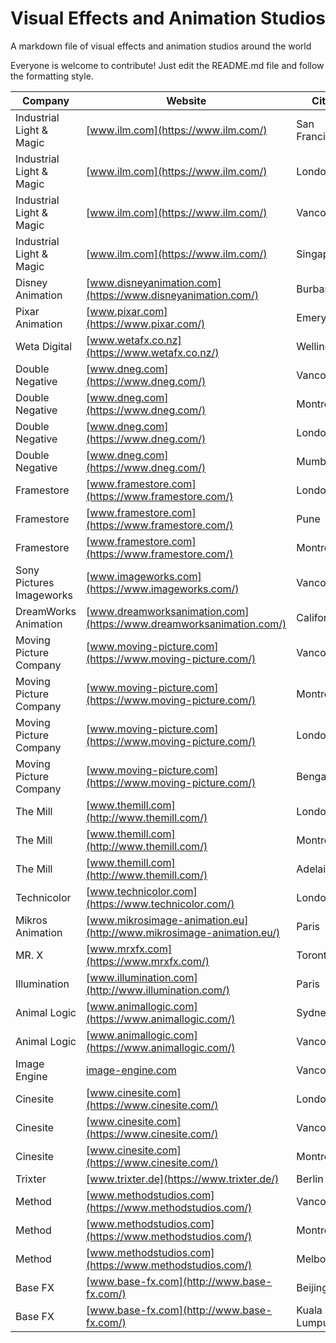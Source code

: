 # Visual Effects and Animation Studios

A markdown file of visual effects and animation studios around the world

Everyone is welcome to contribute! Just edit the README.md file and follow the formatting style.

| Company | Website | City | Country | VFX | Animation | Games | Job Postings |
| ------- | ------- | ---- | ------- | --- | --------- | ----- | ------------ |
| Industrial Light & Magic | [www.ilm.com](https://www.ilm.com/) | San Francisco | US | Yes | Yes |  | [ILM Job Postings](https://jobs.jobvite.com/lucascompanies/jobs/ilm?s=Industrial%20Light%20%26%20Magic) |
| Industrial Light & Magic | [www.ilm.com](https://www.ilm.com/) | London | UK | Yes | Yes |  | [ILM Job Postings](https://jobs.jobvite.com/lucascompanies/jobs/ilm?s=Industrial%20Light%20%26%20Magic) |
| Industrial Light & Magic | [www.ilm.com](https://www.ilm.com/) | Vancouver | CA | Yes | Yes |  | [ILM Job Postings](https://jobs.jobvite.com/lucascompanies/jobs/ilm?s=Industrial%20Light%20%26%20Magic) |
| Industrial Light & Magic | [www.ilm.com](https://www.ilm.com/) | Singapore | SG | Yes | Yes |  | [ILM Job Postings](https://jobs.jobvite.com/lucascompanies/jobs/ilm?s=Industrial%20Light%20%26%20Magic) |
| Disney Animation | [www.disneyanimation.com](https://www.disneyanimation.com/) | Burbank | US |  | Yes |  | [Disney Open Positions](https://www.disneyanimation.com/careers/open-positions) |
| Pixar Animation | [www.pixar.com](https://www.pixar.com/) | Emeryville | US |  | Yes |  | [Pixar Careers](https://pixar.wd5.myworkdayjobs.com/Pixar_External_Career_Site) |
| Weta Digital | [www.wetafx.co.nz](https://www.wetafx.co.nz/) | Wellington | NZ | Yes | Yes |  | [WetaFX careers](https://careers.wetafx.co.nz/) |
| Double Negative | [www.dneg.com](https://www.dneg.com/) | Vancouver | CA | Yes | Yes |  | [DNEG Careers](https://jobs.jobvite.com/double-negative-visual-effects/jobs) |
| Double Negative | [www.dneg.com](https://www.dneg.com/) | Montreal | CA | Yes | Yes |  | [DNEG Careers](https://jobs.jobvite.com/double-negative-visual-effects/jobs) |
| Double Negative | [www.dneg.com](https://www.dneg.com/) | London | UK | Yes | Yes |  | [DNEG Careers](https://jobs.jobvite.com/double-negative-visual-effects/jobs) |
| Double Negative | [www.dneg.com](https://www.dneg.com/) | Mumbai | IN | Yes | Yes |  | [DNEG Careers](https://jobs.jobvite.com/double-negative-visual-effects/jobs) |
| Framestore | [www.framestore.com](https://www.framestore.com/) | London | UK | Yes |  |  | [Framestore Job listings](https://www.framestore.com/careers/listings) |
| Framestore | [www.framestore.com](https://www.framestore.com/) | Pune | IN | Yes |  |  | [Framestore Job listings](https://www.framestore.com/careers/listings) |
| Framestore | [www.framestore.com](https://www.framestore.com/) | Montreal | CA | Yes |  |  | [Framestore Job listings](https://www.framestore.com/careers/listings) |
| Sony Pictures Imageworks | [www.imageworks.com](https://www.imageworks.com/) | Vancouver | CA | Yes | Yes |  | [Imageworks job postings](https://www.imageworks.com/job-postings) |
| DreamWorks Animation | [www.dreamworksanimation.com](https://www.dreamworksanimation.com/) | California | US |  | Yes |  | [NBCUniversal jobs](https://sjobs.brassring.com/TGnewUI/Search/Home/HomeWithPreLoad?partnerid=25354&siteid=5108&PageType=searchResults&SearchType=linkquery&LinkID=3947569#keyWordSearch=&locationSearch=) |
| Moving Picture Company | [www.moving-picture.com](https://www.moving-picture.com/) | Vancouver | CA | Yes | Yes |  | [Technicolor Vacancies](https://www.thefocus.com/vacancies?company=5) |
| Moving Picture Company | [www.moving-picture.com](https://www.moving-picture.com/) | Montreal | CA | Yes | Yes |  | [Technicolor Vacancies](https://www.thefocus.com/vacancies?company=5) |
| Moving Picture Company | [www.moving-picture.com](https://www.moving-picture.com/) | London | UK | Yes | Yes |  | [Technicolor Vacancies](https://www.thefocus.com/vacancies?company=5) |
| Moving Picture Company | [www.moving-picture.com](https://www.moving-picture.com/) | Bengaluru | IN | Yes | Yes |  | [Technicolor Vacancies](https://www.thefocus.com/vacancies?company=5) |
| The Mill | [www.themill.com](http://www.themill.com/) | London | UK | Yes |  |  | [Technicolor Vacancies](https://www.thefocus.com/vacancies?company=7) |
| The Mill | [www.themill.com](http://www.themill.com/) | Montreal | CA | Yes |  |  | [Technicolor Vacancies](https://www.thefocus.com/vacancies?company=7) |
| The Mill | [www.themill.com](http://www.themill.com/) | Adelaide | AU | Yes |  |  | [Technicolor Vacancies](https://www.thefocus.com/vacancies?company=7) |
| Technicolor | [www.technicolor.com](https://www.technicolor.com/) | London | UK | Yes |  |  | [Technicolor Vacancies](https://www.thefocus.com/vacancies?company=1) |
| Mikros Animation | [www.mikrosimage-animation.eu](http://www.mikrosimage-animation.eu/) | Paris | FR |  | Yes |  | [Technicolor Vacancies](https://www.thefocus.com/vacancies?company=3) |
| MR. X | [www.mrxfx.com](https://www.mrxfx.com/) | Toronto | CA | Yes |  |  | [Technicolor Vacancies](https://www.thefocus.com/vacancies?company=4) |
| Illumination | [www.illumination.com](http://www.illumination.com/) | Paris | FR |  | Yes |  | [illuminationmacguff careers](http://www.illuminationmacguff.com/careers-others.php) |
| Animal Logic | [www.animallogic.com](https://www.animallogic.com/) | Sydney | AU | Yes | Yes |  | [Animal Logic Careers](https://www.animallogic.com/careers/jobs/) |
| Animal Logic | [www.animallogic.com](https://www.animallogic.com/) | Vancouver | CA | Yes | Yes |  | [Animal Logic Careers](https://www.animallogic.com/careers/jobs/) |
| Image Engine | [image-engine.com](https://image-engine.com/) | Vancouver | CA | Yes |  |  | [Image Engine Jobs](https://jobs.image-engine.com/find-a-job/) |
| Cinesite | [www.cinesite.com](https://www.cinesite.com/) | London | UK | Yes |  |  | [Cinesite Jobs](https://www.cinesite.com/job-vacancies/) |
| Cinesite | [www.cinesite.com](https://www.cinesite.com/) | Vancouver | CA | Yes |  |  | [Cinesite Jobs](https://www.cinesite.com/job-vacancies/) |
| Cinesite | [www.cinesite.com](https://www.cinesite.com/) | Montreal | CA | Yes |  |  | [Cinesite Jobs](https://www.cinesite.com/job-vacancies/) |
| Trixter | [www.trixter.de](https://www.trixter.de/) | Berlin | DE | Yes |  |  | [Trixter Jobs](https://www.trixter.de/jobs/) |
| Method | [www.methodstudios.com](https://www.methodstudios.com/) | Vancouver | CA | Yes |  |  | [Method Jobs](https://www.methodstudios.com/en/careers-landing/search/) |
| Method | [www.methodstudios.com](https://www.methodstudios.com/) | Montreal | CA | Yes |  |  | [Method Jobs](https://www.methodstudios.com/en/careers-landing/search/) |
| Method | [www.methodstudios.com](https://www.methodstudios.com/) | Melbourne | AU | Yes |  |  | [Method Jobs](https://www.methodstudios.com/en/careers-landing/search/) |
| Base FX | [www.base-fx.com](http://www.base-fx.com/) | Beijing | CN | Yes |  |  | [Base Jobs](http://www.base-fx.com/jobs/) |
| Base FX | [www.base-fx.com](http://www.base-fx.com/) | Kuala Lumpur | MY | Yes |  |  | [Base Jobs](http://www.base-fx.com/jobs/) |
